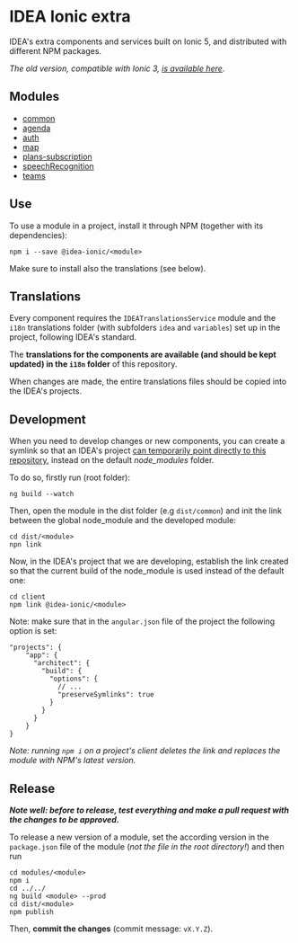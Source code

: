 # IDEA Ionic extra

IDEA's extra components and services built on Ionic 5, and distributed with different NPM packages.

_The old version, compatible with Ionic 3, [is available here](https://github.com/uatisdeproblem/IDEA-Ionic3-extra)_.

## Modules

- [common](modules/common)
- [agenda](modules/agenda)
- [auth](modules/auth)
- [map](modules/map)
- [plans-subscription](modules/plans-subscription)
- [speechRecognition](modules/speech-recognition)
- [teams](modules/teams)

## Use

To use a module in a project, install it through NPM (together with its dependencies):

```
npm i --save @idea-ionic/<module>
```

Make sure to install also the translations (see below).

## Translations

Every component requires the `IDEATranslationsService` module and the `i18n` translations folder (with subfolders `idea` and `variables`) set up in the project, following IDEA's standard.

The **translations for the components are available (and should be kept updated) in the `i18n` folder** of this repository.

When changes are made, the entire translations files should be copied into the IDEA's projects.

## Development

When you need to develop changes or new components, you can create a symlink so that an IDEA's project [can temporarily point directly to this repository](https://medium.com/dailyjs/how-to-use-npm-link-7375b6219557), instead on the default _node_modules_ folder.

To do so, firstly run (root folder):

```
ng build --watch
```

Then, open the module in the dist folder (e.g `dist/common`) and init the link between the global node_module and the developed module:

```
cd dist/<module>
npn link
```

Now, in the IDEA's project that we are developing, establish the link created so that the current build of the node_module is used instead of the default one:

```
cd client
npm link @idea-ionic/<module>
```

Note: make sure that in the `angular.json` file of the project the following option is set:

```
"projects": {
    "app": {
      "architect": {
        "build": {
          "options": {
            // ...
            "preserveSymlinks": true
          }
        }
      }
    }
}
```

_Note: running `npm i` on a project's client deletes the link and replaces the module with NPM's latest version._

## Release

_**Note well: before to release, test everything and make a pull request with the changes to be approved.**_

To release a new version of a module, set the according version in the `package.json` file of the module (_not the file in the root directory!_) and then run

```
cd modules/<module>
npm i
cd ../../
ng build <module> --prod
cd dist/<module>
npm publish
```

Then, **commit the changes** (commit message: `vX.Y.Z`).
